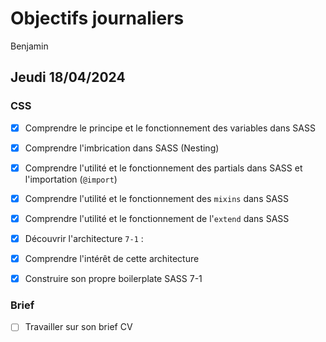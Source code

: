 # Objectifs journaliers

Benjamin

## Jeudi 18/04/2024

### CSS

- [X] Comprendre le principe et le fonctionnement des variables dans SASS
- [X] Comprendre l'imbrication dans SASS (Nesting)
- [X] Comprendre l'utilité et le fonctionnement des partials dans SASS et l'importation (`@import`)
- [X] Comprendre l'utilité et le fonctionnement des `mixins` dans SASS
- [X] Comprendre l'utilité et le fonctionnement de l'`extend` dans SASS
- [X] Découvrir l'architecture `7-1` :
- [X] Comprendre l'intérêt de cette architecture
- [X] Construire son propre boilerplate SASS 7-1


### Brief

- [ ] Travailler sur son brief CV

